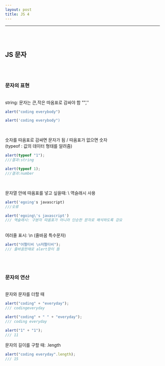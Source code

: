 ```yaml
---
layout: post
title: JS 4
---
```


---

<br><br>

## JS 문자

<br><br>

### 문자의 표현

<br>
string: 문자는 큰,작은  따옴표로 감싸야 함 "",''<br>

```javascript
alert("coding everybody")

alert('coding everybody")
```

<br>

숫자를 따옴표로 감싸면 문자가 됨 / 따옴표가 없으면 숫자<br>
(typeof : 값의 데이터 형태를 알려줌)<br>

```javascript
alert(typeof "1");
///결과:string

alert(typeof 1);
///결과:number
```

<br>

문자열 안에 따옴표를 넣고 싶을때: \ 역슬래시 사용

```javascript
alert('egoing's javascript)
///오류

alert('egoing\'s javascript')
/// 역슬래시: 구분자 따옴표가 아니라 단순한 문자로 해석하도록 강요
```

<br>
여러줄 표시: \n (줄바꿈 특수문자)

```javascript
alert("어쩔티비 \n저쩔티비");
/// 줄바꿈한채로 alert창이 뜸
```

<br><br>

### 문자의 연산

<br>
문자와 문자를 더할 때

```javascript
alert("coding" + "everyday");
/// codingeveryday

alert("coding" + " " + "everyday");
/// coding everyday

alert("1" + "1");
/// 11
```

문자의 길이를 구할 때: .length

```javascript
alert("coding everyday".length);
/// 15
```

<br>
